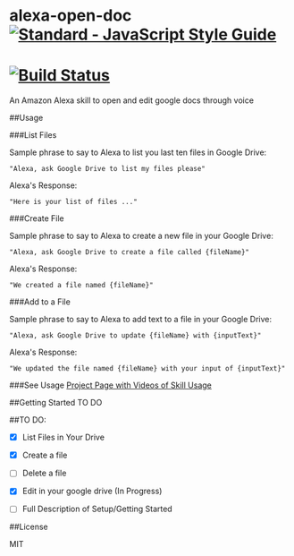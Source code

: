 # alexa-open-doc   [![Standard - JavaScript Style Guide](https://cdn.rawgit.com/feross/standard/master/badge.svg)](https://github.com/feross/standard     )
[![Build Status](https://travis-ci.org/acucciniello/alexa-open-doc.svg?branch=master)](https://travis-ci.org/acucciniello/alexa-open-doc)
===============
An Amazon Alexa skill to open and edit google docs through voice


##Usage

###List Files

Sample phrase to say to Alexa to list you last ten files in Google Drive:

` "Alexa, ask Google Drive to list my files please" `

Alexa's Response:

`"Here is your list of files ..."`

###Create File

Sample phrase to say to Alexa to create a new file in your Google Drive:

` "Alexa, ask Google Drive to create a file called {fileName}" `

Alexa's Response:

`"We created a file named {fileName}"`

###Add to a File

Sample phrase to say to Alexa to add text to a file in your Google Drive:

` "Alexa, ask Google Drive to update {fileName} with {inputText}" `

Alexa's Response:

` "We updated the file named {fileName} with your input of {inputText}" `

###See Usage
[Project Page with Videos of Skill Usage](https://acucciniello.github.io/alexa-open-doc/)


##Getting Started
TO DO

##TO DO:
- [x] List Files in Your Drive 
- [x] Create a file
- [ ] Delete a file
- [X] Edit in your google drive (In Progress)
- [ ] Full Description of Setup/Getting Started


##License

MIT 

